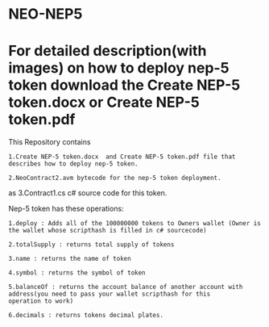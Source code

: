 # NEO-NEP5

# For  detailed description(with images) on how to deploy nep-5 token download the Create NEP-5 token.docx or Create NEP-5 token.pdf

This Repository contains 

    1.Create NEP-5 token.docx  and Create NEP-5 token.pdf file that describes how to deploy nep-5 token.

    2.NeoContract2.avm bytecode for the nep-5 token deployment.
as
    3.Contract1.cs c# source code for this token.

Nep-5 token has these operations:

    1.deploy : Adds all of the 100000000 tokens to Owners wallet (Owner is the wallet whose scripthash is filled in c# sourcecode)

    2.totalSupply : returns total supply of tokens

    3.name : returns the name of token

    4.symbol : returns the symbol of token

    5.balanceOf : returns the account balance of another account with address(you need to pass your wallet scripthash for this 
    operation to work)

    6.decimals : returns tokens decimal plates.
